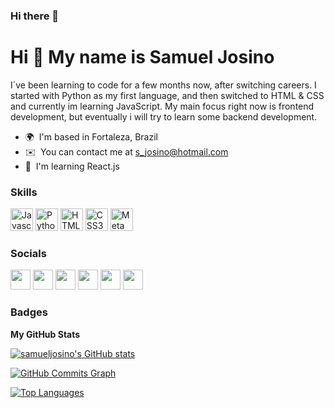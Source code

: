 ### Hi there 👋

<!--
**samueljosino/samueljosino** is a ✨ _special_ ✨ repository because its `README.md` (this file) appears on your GitHub profile.

Here are some ideas to get you started:

- 🔭 I’m currently working on ...
- 🌱 I’m currently learning ...
- 👯 I’m looking to collaborate on ...
- 🤔 I’m looking for help with ...
- 💬 Ask me about ...
- 📫 How to reach me: ...
- 😄 Pronouns: ...
- ⚡ Fun fact: ...
-->
Hi 👋 My name is Samuel Josino
==============================

I´ve been learning to code for a few months now, after switching careers. I started with Python as my first language, and then switched to HTML & CSS and currently im learning JavaScript. My main focus right now is frontend development, but eventually i will try to learn some backend development.

* 🌍  I'm based in Fortaleza, Brazil
* ✉️  You can contact me at [s\_josino@hotmail.com](mailto:s_josino@hotmail.com)
* 🧠  I'm learning React.js

### Skills

<p align="left">
<a href="https://developer.mozilla.org/en-US/docs/Web/JavaScript" target="_blank" rel="noreferrer"><img src="https://raw.githubusercontent.com/danielcranney/readme-generator/main/public/icons/skills/javascript-colored.svg" width="36" height="36" alt="Javascript" /></a>
<a href="https://www.python.org/" target="_blank" rel="noreferrer"><img src="https://raw.githubusercontent.com/danielcranney/readme-generator/main/public/icons/skills/python-colored.svg" width="36" height="36" alt="Python" /></a>
<a href="https://developer.mozilla.org/en-US/docs/Glossary/HTML5" target="_blank" rel="noreferrer"><img src="https://raw.githubusercontent.com/danielcranney/readme-generator/main/public/icons/skills/html5-colored.svg" width="36" height="36" alt="HTML5" /></a>
<a href="https://www.w3.org/TR/CSS/#css" target="_blank" rel="noreferrer"><img src="https://raw.githubusercontent.com/danielcranney/readme-generator/main/public/icons/skills/css3-colored.svg" width="36" height="36" alt="CSS3" /></a>
<a href="https://metamask.io/" target="_blank" rel="noreferrer"><img src="https://raw.githubusercontent.com/danielcranney/readme-generator/main/public/icons/skills/metamask-colored.svg" width="36" height="36" alt="MetaMask" /></a>
</p>


### Socials

<p align="left"> <a href="https://discord.com/users/samueljosino#6112" target="_blank" rel="noreferrer"><img src="https://raw.githubusercontent.com/danielcranney/readme-generator/main/public/icons/socials/discord.svg" width="32" height="32" /></a> <a href="https://www.facebook.com/samueljosino/" target="_blank" rel="noreferrer"><img src="https://raw.githubusercontent.com/danielcranney/readme-generator/main/public/icons/socials/facebook.svg" width="32" height="32" /></a> <a href="https://www.github.com/samueljosino" target="_blank" rel="noreferrer"><img src="https://raw.githubusercontent.com/danielcranney/readme-generator/main/public/icons/socials/github.svg" width="32" height="32" /></a> <a href="http://www.instagram.com/samueljosino" target="_blank" rel="noreferrer"><img src="https://raw.githubusercontent.com/danielcranney/readme-generator/main/public/icons/socials/instagram.svg" width="32" height="32" /></a> <a href="https://www.linkedin.com/in/samueljosino/" target="_blank" rel="noreferrer"><img src="https://raw.githubusercontent.com/danielcranney/readme-generator/main/public/icons/socials/linkedin.svg" width="32" height="32" /></a> <a href="https://www.twitter.com/samueljosino" target="_blank" rel="noreferrer"><img src="https://raw.githubusercontent.com/danielcranney/readme-generator/main/public/icons/socials/twitter.svg" width="32" height="32" /></a></p>

### Badges

<b>My GitHub Stats</b>

<a href="http://www.github.com/samueljosino"><img src="https://github-readme-stats.vercel.app/api?username=samueljosino&show_icons=true&hide=&count_private=true&title_color=14b8a6&text_color=ffffff&icon_color=14b8a6&bg_color=1c1917&hide_border=true&show_icons=true" alt="samueljosino's GitHub stats" /></a>

<a href="http://www.github.com/samueljosino"><img src="https://activity-graph.herokuapp.com/graph?username=samueljosino&bg_color=1c1917&color=ffffff&line=14b8a6&point=ffffff&area_color=1c1917&area=true&hide_border=true&custom_title=GitHub%20Commits%20Graph" alt="GitHub Commits Graph" /></a>

<a href="https://github.com/samueljosino" align="left"><img src="https://github-readme-stats.vercel.app/api/top-langs/?username=samueljosino&langs_count=10&title_color=14b8a6&text_color=ffffff&icon_color=14b8a6&bg_color=1c1917&hide_border=true&locale=en&custom_title=Top%20%Languages" alt="Top Languages" /></a>
